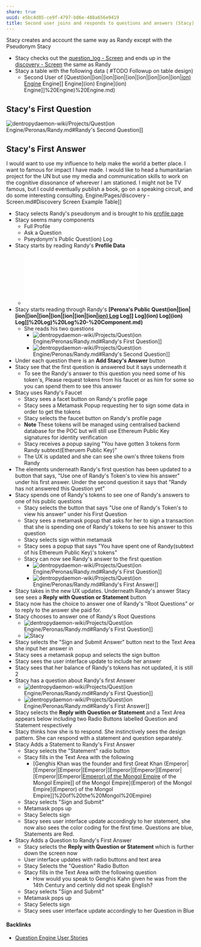 ```yaml
---
share: true
uuid: e5bc4d85-ce9f-4797-b86e-488a656e9419
title: Second user joins and responds to questions and answers (Stacy)
---
```

Stacy creates and account the same way as Randy except with the Pseudonym Stacy
* Stacy checks out the [question_log - Screen](/dentropydaemon-wiki/Projects/Quest(ion)%20Engine/Pages/question_log%20-%20Screen.md) and ends up in the [discovery - Screen](/dentropydaemon-wiki/Projects/Quest(ion)%20Engine/Pages/discovery%20-%20Screen.md) the same as Randy
* Stacy a table with the following data  ( #TODO Followup on table design)
	* Second User of [Quest(ion|[ion|[ion|[ion|[ion|[ion|[ion|[ion|[ion|[ion) Engine](/ion) Engine]] Engine](ion) Engine](ion) Engine]]%20Engine)%20Engine.md)

## Stacy's First Question

![dentropydaemon-wiki/Projects/Quest(ion](/ion) Engine/Peronas/Randy.md#Randy's Second Question]]

## Stacy's First Answer

I would want to use my influence to help make the world a better place. I want to famous for impact I have made. I would like to head a humanitarian project for the UN but use my media and communication skills to work on the cognitive dissonance of wherever I am stationed. I might not be TV famous, but I could eventually publish a book, go on a speaking circuit, and do some interesting consulting. Engine/Pages/discovery - Screen.md#Discovery Screen Example Table]]
* Stacy selects Randy's pseudonym and is brought to his [profile page](/dentropydaemon-wiki/Projects/Quest(ion)%20Engine/Pages/view_persona%20-%20Screen.md)
* Stacy seems many components
	* Full Profile
	* Ask a Question
	* Pseydonym's Public Quest(ion) Log
* Stacy starts by reading Randy's **Profile Data**
	* ![View Full Profile Component](/dentropydaemon-wiki/Projects/Quest(ion)%20Engine/Components/View%20Full%20Profile%20Component.md)
* Stacy starts reading through Randy's **[Perona's Public Quest(ion|[ion|[ion|[ion|[ion|[ion|[ion|[ion|[ion|[ion) Log](/ion) Log]] Log](ion) Log](ion) Log]]%20Log)%20Log%20-%20Component.md)**
	* She reads his two questions
		* ![dentropydaemon-wiki/Projects/Quest(ion](/ion) Engine/Peronas/Randy.md#Randy's First Question]]
		* ![dentropydaemon-wiki/Projects/Quest(ion](/ion) Engine/Peronas/Randy.md#Randy's Second Question]]
* Under each question there is an **Add Stacy's Answer** button
* Stacy see that the first question is answered but it says underneath it
	* To see the Randy's answer to this question you need some of his token's, Please request tokens from his faucet or as him for some so you can spend them to see this answer
* Stacy uses Randy's Faucet
	* Stacy sees a facet button on Randy's profile page
	* Stacy sees a Metamask Popup requesting her to sign some data in order to get the tokens
	* Stacy selects the faucet button on Randy's profile page
	* **Note** These tokens will be managed using centralised backend database for the POC but will still use Ethereum Public Key signatures for identity verification
	* Stacy receives a popup saying "You have gotten 3 tokens form Randy subtext(Etheruem Public Key)"
	* The UX is updated and she can see she own's three tokens from Randy
* The elements underneath Randy's first question has been updated to a button that says, "Use one of Randy's Token's to view his answer" under his first answer. Under the second question it says that "Randy has not answered this Question yet"
* Stacy spends one of Randy's tokens to see one of Randy's answers to one of his public questions
	* Stacy selects the button that says "Use one of Randy's Token's to view his answer" under his First Question
	* Stacy sees a metamask popup that asks for her to sign a transaction that she is spending one of Randy's tokens to see his answer to this question
	* Stacy selects sign within metamask
	* Stacy sees a popup that says "You have spent one of Randy(subtext of his Ethereum Public Key)'s tokens"
	* Stacy can now see Randy's answer to the first question
		* ![dentropydaemon-wiki/Projects/Quest(ion](/ion) Engine/Peronas/Randy.md#Randy's First Question]]
		* ![dentropydaemon-wiki/Projects/Quest(ion](/ion) Engine/Peronas/Randy.md#Randy's First Answer]]
* Stacy takes in the new UX updates. Underneath Randy's answer Stacy see sees a **Reply with Question or Statement** button
* Stacy now has the choice to answer one of Randy's "Root Questions" or to reply to the answer she paid for.
*  Stacy chooses to answer one of Randy's Root Questions
	* ![dentropydaemon-wiki/Projects/Quest(ion](/ion) Engine/Peronas/Randy.md#Randy's First Question]]
	* ![Stacy](/237f1f5e-1447-4a11-8326-7de7bef7dabd)
* Stacy selects the "Sign and Submit Answer" button next to the Text Area she input her answer in
* Stacy sees a metamask popup and selects the sign button
* Stacy sees the user interface update to include her answer
* Stacy sees that her balance of Randy's tokens has not updated, it is still 2
* Stacy has a question about Randy's first Answer
	* ![dentropydaemon-wiki/Projects/Quest(ion](/ion) Engine/Peronas/Randy.md#Randy's First Question]]
	* ![dentropydaemon-wiki/Projects/Quest(ion](/ion) Engine/Peronas/Randy.md#Randy's First Answer]]
* Stacy selects the **Reply with Question or Statement** and a Text Area appears below including two Radio Buttons labelled Question and Statement respectively
* Stacy thinks how she is to respond. She instinctively sees the design pattern. She can respond with a statement and question separately.
* Stacy Adds a Statement to Randy's First Answer
	* Stacy selects the "Statement" radio button 
	* Stacy fills in the Text Area with the following
		* [Genghis Khan was the founder and first Great Khan (Emperor|[Emperor|[Emperor|[Emperor|[Emperor|[Emperor|[Emperor|[Emperor|[Emperor|[Emperor) of the Mongol Empire](/Emperor) of the Mongol Empire]] of the Mongol Empire](Emperor) of the Mongol Empire](Emperor) of the Mongol Empire]]%20of%20the%20Mongol%20Empire)
	* Stacy selects "Sign and Submit"
	* Metamask pops up 
	* Stacy Selects sign
	* Stacy sees user interface update accordingly to her statement, she now also sees the color coding for the first time. Questions are blue, Statements are Red.
* Stacy Adds a Question to Randy's First Answer
	* Stacy selects the **Reply with Question or Statement** which is further down the screen now
	* User interface updates with radio buttons and text area
	* Stacy Selects the "Question" Radio Button 
	* Stacy fills in the Text Area with the following question
		* How would you speak to Genghis Kahn given he was from the 14th Century and certinly did not speak English?
	* Stacy selects "Sign and Submit"
	* Metamask pops up 
	* Stacy Selects sign
	* Stacy sees user interface update accordingly to her Question in Blue

#### Backlinks

* [Question Engine User Stories](/f137b314-579f-42ab-8be5-1c72bf9ebcd9)